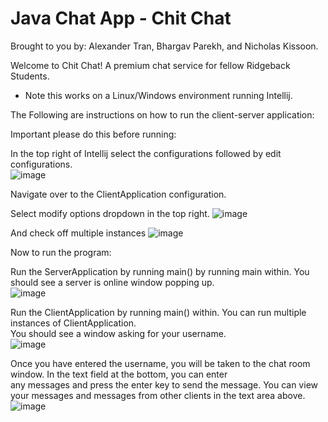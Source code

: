 # Java Chat App - Chit Chat
Brought to you by: Alexander Tran, Bhargav Parekh, and Nicholas Kissoon.  

Welcome to Chit Chat! A premium chat service for fellow Ridgeback Students.   

* Note this works on a Linux/Windows environment running Intellij.

The Following are instructions on how to run the client-server application:

Important please do this before running:  

In the top right of Intellij select the configurations followed by edit configurations.  
![image](https://user-images.githubusercontent.com/90279486/162639500-bf3127ed-94c5-4245-86f1-013a3e34c414.png)


Navigate over to the ClientApplication configuration.  

Select modify options dropdown in the top right.
![image](https://user-images.githubusercontent.com/90279486/162639514-fa8c8a40-3f4b-4d65-abd9-4efa49ab3b65.png)

And check off multiple instances
![image](https://user-images.githubusercontent.com/90279486/162639524-8d3d3fdd-6ce0-4294-9e5e-81f1d3a7654b.png)

Now to run the program:

Run the ServerApplication by running main() by running main within.  You should see a server is online window popping up.   
![image](https://user-images.githubusercontent.com/79169696/162639469-14632368-c9f4-4549-b6d9-c8379c333b82.png)


Run the ClientApplication by running main() within. You can run multiple instances of ClientApplication.  
You should see a window asking for your username.  
![image](https://user-images.githubusercontent.com/79169696/162639892-3c212a2e-efee-4f2d-bfb1-21edbe2d39fa.png)

Once you have entered the username, you will be taken to the chat room window. In the text field at the bottom, you can enter  
any messages and press the enter key to send the message. You can view your messages and messages from other clients in the 
text area above.  
![image](https://user-images.githubusercontent.com/79169696/162639848-819e08ee-1583-4c03-a832-42c524711835.png)
